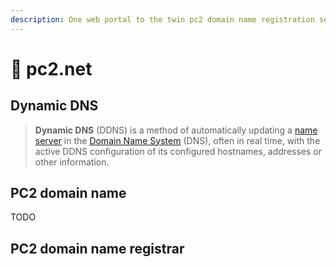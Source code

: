 ```yaml
---
description: One web portal to the twin pc2 domain name registration service
---
```


# 🧜 pc2.net&#x20;

## Dynamic DNS

> **Dynamic DNS** (DDNS) is a method of automatically updating a [name server](https://en.wikipedia.org/wiki/Name\_server) in the [Domain Name System](https://en.wikipedia.org/wiki/Domain\_Name\_System) (DNS), often in real time, with the active DDNS configuration of its configured hostnames, addresses or other information.

## PC2 domain name

TODO

## PC2 domain name registrar





